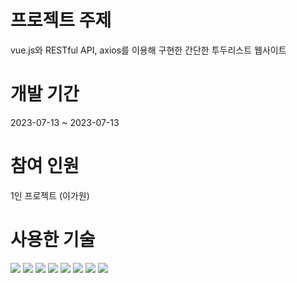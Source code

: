 # 프로젝트 주제
vue.js와 RESTful API, axios를 이용해 구현한 간단한 투두리스트 웹사이트

# 개발 기간
2023-07-13 ~ 2023-07-13

# 참여 인원
1인 프로젝트 (이가원)

# 사용한 기술
<img src="https://img.shields.io/badge/Visual Studio Code-007ACC?style=flat-square&logo=Visual Studio Code&logoColor=white"/> <img src="https://img.shields.io/badge/Vue.js-4FC08D?style=flat-square&logo=Vue.js&logoColor=white"/> <img src="https://img.shields.io/badge/PHP-777BB4?style=flat-square&logo=php&logoColor=white"/> <img src="https://img.shields.io/badge/Laravel-FF2D20?style=flat-square&logo=Laravel&logoColor=white"/> <img src="https://img.shields.io/badge/HTML5-E34F26?style=flat-square&logo=html5&logoColor=white"/> <img src="https://img.shields.io/badge/CSS3-1572B6?style=flat-square&logo=css3&logoColor=white"/> <img src="https://img.shields.io/badge/JavaScript-F7DF1E?style=flat-square&logo=javascript&logoColor=black"/> <img src="https://img.shields.io/badge/Bootstrap-7952B3?style=flat-square&logo=bootstrap&logoColor=white"/>
